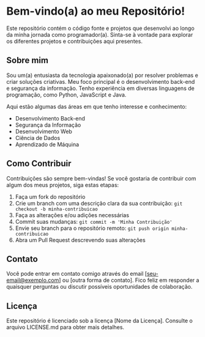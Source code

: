 # Bem-vindo(a) ao meu Repositório!

Este repositório contém o código fonte e projetos que desenvolvi ao longo da minha jornada como programador(a). Sinta-se à vontade para explorar os diferentes projetos e contribuições aqui presentes.

## Sobre mim

Sou um(a) entusiasta da tecnologia apaixonado(a) por resolver problemas e criar soluções criativas. Meu foco principal é o desenvolvimento back-end e segurança da informação. Tenho experiência em diversas linguagens de programação, como Python, JavaScript e Java.

Aqui estão algumas das áreas em que tenho interesse e conhecimento:

- Desenvolvimento Back-end
- Segurança da Informação
- Desenvolvimento Web
- Ciência de Dados
- Aprendizado de Máquina

## Como Contribuir

Contribuições são sempre bem-vindas! Se você gostaria de contribuir com algum dos meus projetos, siga estas etapas:

1. Faça um fork do repositório
2. Crie um branch com uma descrição clara da sua contribuição: `git checkout -b minha-contribuicao`
3. Faça as alterações e/ou adições necessárias
4. Commit suas mudanças: `git commit -m 'Minha Contribuição'`
5. Envie seu branch para o repositório remoto: `git push origin minha-contribuicao`
6. Abra um Pull Request descrevendo suas alterações

## Contato

Você pode entrar em contato comigo através do email [seu-email@exemplo.com] ou [outra forma de contato]. Fico feliz em responder a quaisquer perguntas ou discutir possíveis oportunidades de colaboração.

## Licença

Este repositório é licenciado sob a licença [Nome da Licença]. Consulte o arquivo LICENSE.md para obter mais detalhes.

